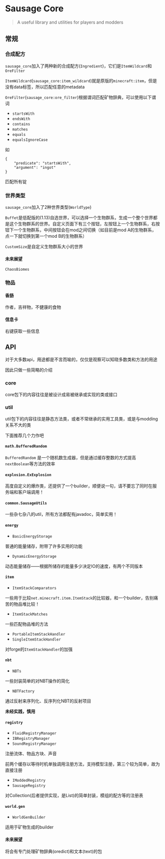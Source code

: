 # Sausage Core

> A useful library and utilities for players and modders

## 常规

### 合成配方

`sausage_core`加入了两种新的合成配方(`Ingredient`)，它们是`ItemWildcard`和`OreFilter`

`ItemWildcard`(`sausage_core:item_wildcard`)就是原版的`minecraft:item`，但是没有data标签，所以匹配任意的metadata

`OreFilter`(`sausage_core:ore_filter`)根据谓词匹配矿物辞典，可以使用以下谓词

- `startsWith`
- `endsWith`
- `contains`
- `matches`
- `equals`
- `equalsIgnoreCase`

如

	{
		"predicate": "startsWith",
		"argument": "ingot"
	}

匹配所有锭

### 世界类型

`sausage_core`加入了2种世界类型(`WorldType`)

`Buffet`是低配版的(1.13)自选世界，可以选择一个生物群系，生成一个整个世界都是这个生物群系的世界。自定义页面下有三个按钮，左按钮上一个生物群系，右按钮下一个生物群系，中间按钮会在mod之间切换（如目前是mod A的生物群系，点一下就切换到第一个mod B的生物群系）

`CustomSize`是自定义生物群系大小的世界

#### 未来展望

`ChaosBiomes`

### 物品

#### 香肠

作者，吉祥物，不健康的食物

#### 信息卡

右键获取一些信息

## API

对于大多数api，用途都是不言而喻的，仅仅是观察可以知晓多数类和方法的用途

因此只做一些简略的介绍

### core

core包下的内容往往是被设计成易被继承或实现的类或接口

### util

util包下的内容往往是静态方法类，或者不常继承的实用工具类，或是与modding关系不大的类

下面推荐几个力作吧

#### `math.BufferedRandom`

`BufferedRandom` 是一个随机数生成器，但是通过缓存整数的方式提高`nextBoolean`等方法的效率

#### `explosion.ExExplosion`

高度自定义的爆炸类，还提供了一个builder，顺便说一句，请不要忘了同时在服务端和客户端调用！

#### `common.SausageUtils`

一些杂七杂八的util，所有方法都配有javadoc，简单实用！

#### `energy`

- `BasicEnergyStorage`

普通的能量储存，附带了许多实用的功能

- `DynamicEnergyStorage`

动态能量储存——根据所储存的能量多少决定IO的速度，有两个不同版本

#### `item`

- `ItemStackComparators`

一些用于比较`net.minecraft.item.ItemStack`的比较器，和一个builder，告别痛苦的物品堆比较！

- `ItemStackMatches`

一些匹配物品堆的方法

- `PortableItemStackHandler`
- `SingleItemStackHandler`

对forge的`ItemStackHandler`的加强

#### `nbt`

- `NBTs`

一些封装简单的对NBT操作的简化

- `NBTFactory`

通过反射来序列化、反序列化NBT的反射项目

**未经实践，慎用**

#### `registry`

- `FluidRegistryManager`
- `IBRegistryManager`
- `SoundRegistryManager`

注册流体、物品方块、声音

前两个缓存以等待时机单独调用注册方法，支持模型注册，第三个较为简单，故为直接注册

- `IModdedRegistry`
- `SausageRegistry`

对Collection(后者提供实现，是List)的简单封装，模组的配方等的注册表

#### `world.gen`

- `WorldGenBuilder`

适用于矿物生成的builder

#### 未来展望

将会有专门处理矿物辞典(oredict)和文本(text)的包